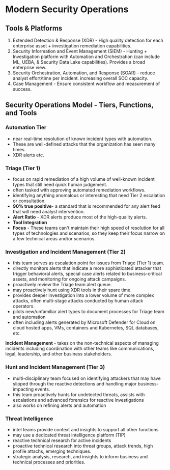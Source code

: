 # Modern Security Operations 

## Tools & Platforms

1. Extended Detection & Response (XDR) - High quality detection for each enterprise asset + investigation remediation capabilities. 
2. Security Information and Event Management (SIEM) - Hunting + Investigation platform with Automation and Orchestration (can include ML, UEBA, & Security Data Lake capabilities). Provides a broad enterprise view.
3. Security Orchestration, Automation, and Response (SOAR) - reduce analyst effort/time per incident. increasing overall SOC capacity.
4. Case Management - Ensure consistent workflow and measurement of success.

## Security Operations Model - Tiers, Functions, and Tools

### Automation Tier

- near real-time resolution of known incident types with automation. 
- These are well-defined attacks that the organization has seen many times.
- XDR alerts etc.

### Triage (Tier 1)

- focus on rapid remediation of a high volume of well-known incident types that still need quick human judgement.
- often tasked with approving automated remediation workflows.
- identifying anything anomalous or interesting that need Tier 2 escalation or consultation.
- **90% true positive**- a standard that is recommended for any alert feed that will need analyst intervention.
- **Alert Ratio** -  XDR alerts produce most of the high-quality alerts.
- **Tool Integration**
- **Focus** - These teams can't maintain their high speed of resolution for all types of technologies and scenarios, so they keep their focus narrow on a few technical areas and/or scenarios.

### Investigation and Incident Management (Tier 2)

- this team serves as escalation point for issues from Triage (Tier 1) team.
- directly monitors alerts that indicate a more sophisticated attacker that trigger behavioral alerts, special case alerts related to business-critical assets, and monitoring for ongoing attack campaigns.
- proactively review the Triage team alert queue.
- may proactively hunt using XDR tools in their spare time.
- provides deeper investigation into a lower volume of more complex attacks, often multi-stage attacks conducted by human attack operators.
- pilots new/unfamiliar alert types to document processes for Triage team and automation
- often including alerts generated by Microsoft Defender for Cloud on cloud hosted apps, VMs, containers and Kubernetes, SQL databases, etc.

**Incident Management** - takes on the non-technical aspects of managing incidents including coordination with other teams like communications, legal, leadership, and other business stakeholders.

### Hunt and Incident Management (Tier 3)

- multi-disciplinary team focused on identifying attackers that may have slipped through the reactive detections and handling major business-impacting events.
- this team proactively hunts for undetected threats, assists with escalations and advanced forensics for reactive investigations
- also works on refining alerts and automation

### Threat Intelligence 

- intel teams provide context and insights to support all other functions
- may use a dedicated threat intelligence platform (TIP)
- reactive technical research for active incidents
- proactive technical research into threat groups, attack trends, high profile attachs, emerging techniques.
- strategic analysis, research, and insights to inform business and technical processes and priorities.